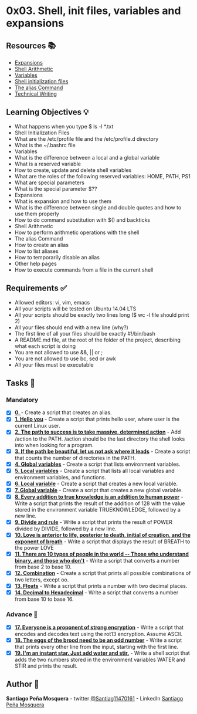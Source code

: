 # 0x03. Shell, init files, variables and expansions
## Resources :books:

* [Expansions](./)
* [Shell Arithmetic](./)
* [Variables](./)
* [Shell initialization files](./)
* [The alias Command](./)
* [Technical Writing](./)

## Learning Objectives :bulb:
* What happens when you type $ ls -l *.txt
* Shell Initialization Files
* What are the /etc/profile file and the /etc/profile.d directory
* What is the ~/.bashrc file
* Variables
* What is the difference between a local and a global variable
* What is a reserved variable
* How to create, update and delete shell variables
* What are the roles of the following reserved variables: HOME, PATH, PS1
* What are special parameters
* What is the special parameter $??
* Expansions
* What is expansion and how to use them
* What is the difference between single and double quotes and how to use them properly
* How to do command substitution with $() and backticks
* Shell Arithmetic
* How to perform arithmetic operations with the shell
* The alias Command
* How to create an alias
* How to list aliases
* How to temporarily disable an alias
* Other help pages
* How to execute commands from a file in the current shell

## Requirements :white_check_mark:
* Allowed editors: vi, vim, emacs
* All your scripts will be tested on Ubuntu 14.04 LTS
* All your scripts should be exactly two lines long ($ wc -l file should print 2)
* All your files should end with a new line (why?)
* The first line of all your files should be exactly #!/bin/bash
* A README.md file, at the root of the folder of the project, describing what each script is doing
* You are not allowed to use &&, || or ;
* You are not allowed to use bc, sed or awk
* All your files must be executable
## Tasks :page_with_curl:
### Mandatory
- [x] **[0. <o>](./0-alias)** - Create a script that creates an alias.
- [x] **[1. Hello you](./1-hello_you)** - Create a script that prints hello user, where user is the current Linux user.
- [x] **[2. The path to success is to take massive, determined action](./2-path)** - Add /action to the PATH. /action should be the last directory the shell looks into when looking for a program.
- [x] **[3. If the path be beautiful, let us not ask where it leads](./3-paths)** - Create a script that counts the number of directories in the PATH.
- [x] **[4. Global variables](./4-global_variables)** - Create a script that lists environment variables.
- [x] **[5. Local variables](./5-local_variables)** - Create a script that lists all local variables and environment variables, and functions.
- [x] **[6. Local variable](./6-create_local_variable)** - Create a script that creates a new local variable.
- [x] **[7. Global variable](./7-create_global_variable)** - Create a script that creates a new global variable.
- [x] **[8. Every addition to true knowledge is an addition to human power](./8-true_knowledge)** - Write a script that prints the result of the addition of 128 with the value stored in the environment variable TRUEKNOWLEDGE, followed by a new line.
- [x] **[9. Divide and rule](./9-divide_and_rule)** - Write a script that prints the result of POWER divided by DIVIDE, followed by a new line.
- [x] **[10. Love is anterior to life, posterior to death, initial of creation, and the exponent of breath](./10-love_exponent_breath)** - Write a script that displays the result of BREATH to the power LOVE
- [x] **[11. There are 10 types of people in the world -- Those who understand binary, and those who don't](./11-binary_to_decimal)** - Write a script that converts a number from base 2 to base 10.
- [x] **[12. Combination](./12-combinations)** - Create a script that prints all possible combinations of two letters, except oo.
- [x] **[13. Floats](./13-print_float)** - Write a script that prints a number with two decimal places.
- [x] **[14. Decimal to Hexadecimal](./14-decimal_to_hexadecimal)** - Write a script that converts a number from base 10 to base 16.
### Advance :muscle:
- [x] **[17. Everyone is a proponent of strong encryption](./100-rot13)** - Write a script that encodes and decodes text using the rot13 encryption. Assume ASCII.
- [x] **[18. The eggs of the brood need to be an odd number](./101-odd)** - Write a script that prints every other line from the input, starting with the first line.
- [x] **[19. I'm an instant star. Just add water and stir.](./102-water_and_stir)** - Write a shell script that adds the two numbers stored in the environment variables WATER and STIR and prints the result.

## Author :pencil:
**Santiago Peña Mosquera** - twitter [@Santiag11470161](https://twitter.com/Santiag11470161) - LinkedIn [Santiago Peña Mosquera](https://www.linkedin.com/in/santiago-pe%C3%B1a-mosquera-abaa20196/)
